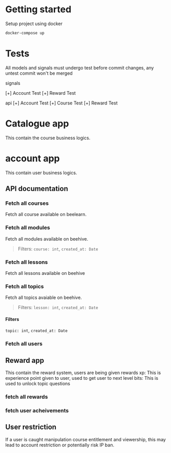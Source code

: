 # Getting started 

Setup project using docker 

```bash
docker-compose up
```
# Tests 
All models and signals must undergo test before commit changes, any untest commit won't be merged 

signals 

[+] Account Test
[+] Reward Test

api 
[+] Account Test
[+] Course Test
[+] Reward Test

# 

# Catalogue app 
This contain the course business logics.

# account app
This contain user business logics.

## API documentation 

### Fetch all courses 
Fetch all course available on beelearn.

### Fetch all modules 
Fetch all modules available on beehive.
> Filters: `course: int`, `created_at: Date`

### Fetch all lessons 
Fetch all lessons available on beehive

### Fetch all topics 
Fetch all topics avaiable on beehive.
> Filters: `lesson: int`, `created_at: Date`

#### Filters

`topic: int`, `created_at: Date`

### Fetch all users 


## Reward app 
This contain the reward system, users are being given rewards 
xp: This is experience point given to user, used to get user to next level
bits: This is used to unlock topic questions 

### fetch all rewards

### fetch user acheivements

## User restriction 

If a user is caught manipulation course entitlement and viewership, this may lead to account restriction or potentially risk IP ban.
